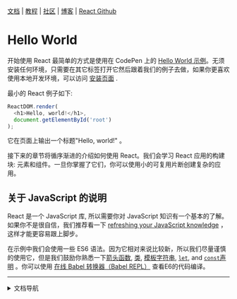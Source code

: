 [文档](docs/hello-world.md) | [教程](tutorial/tutorial.md) | [社区](community/support.md) | [博客](_posts/2017/04/07/react-v15.5.0.md) | [React Github](https://facebook.github.io/react/)


# Hello World

开始使用 React 最简单的方式是使用在 CodePen 上的 [ Hello World 示例](http://codepen.io/gaearon/pen/ZpvBNJ?editors=0010)。无须安装任何环境，只需要在其它标签打开它然后跟着我们的例子去做，如果你更喜欢使用本地开发环境，可以访问 [安装页面](/cn/docs/installation.md) .

最小的 React 例子如下:


```js
ReactDOM.render(
  <h1>Hello, world!</h1>,
  document.getElementById('root')
);
```
它在页面上输出一个标题"Hello, world!" 。

接下来的章节将循序渐进的介绍如何使用 React。我们会学习 React 应用的构建块: 元素和组件。一旦你掌握了它们，你可以使用小的可复用片断创建复杂的应用。

## 关于 JavaScript 的说明

React 是一个 JavaScript 库, 所以需要你对 JavaScript 知识有一个基本的了解。如果你不是很自信，我们推荐看一下 [refreshing your JavaScript knowledge](https://developer.mozilla.org/en-US/docs/Web/JavaScript/A_re-introduction_to_JavaScript) ，这样才能更容易跟上脚步。

在示例中我们会使用一些 ES6 语法。因为它相对来说比较新，所以我们尽量谨慎的使用它，但是我们鼓励你熟悉一下[箭头函数](https://developer.mozilla.org/en-US/docs/Web/JavaScript/Reference/Functions/Arrow_functions), [类](https://developer.mozilla.org/en-US/docs/Web/JavaScript/Reference/Classes), [模板字符串](https://developer.mozilla.org/en/docs/Web/JavaScript/Reference/Template_literals), [`let`](https://developer.mozilla.org/en-US/docs/Web/JavaScript/Reference/Statements/let), and [`const`声明](https://developer.mozilla.org/en-US/docs/Web/JavaScript/Reference/Statements/const) 。你可以使用 [在线 Babel 转换器（Babel REPL）](http://babeljs.io/repl/#?babili=false&evaluate=true&lineWrap=false&presets=es2015%2Creact&experimental=false&loose=false&spec=false&code=const%20element%20%3D%20%3Ch1%3EHello%2C%20world!%3C%2Fh1%3E%3B%0Aconst%20container%20%3D%20document.getElementById('root')%3B%0AReactDOM.render(element%2C%20container)%3B%0A) 查看E6的代码编译。


---
<details>
  <summary>文档导航</summary>

#### Quick Start

* [Installation](/cn/docs/installation.md)
* [**`Hello World`**](/cn/docs/hello-world.md")
* [Introducing JSX](/cn/docs/introducing-jsx.md)
* [Rendering Elements](/cn/docs/rendering-elements.md)
* [Components and Props](/cn/docs/components-and-props.md)
* [State and Lifecycle](/cn/docs/state-and-lifecycle.md)
* [Handling Events](/cn/docs/handling-events.md)
* [Conditional Rendering](/cn/docs/conditional-rendering.md)
* [Lists and Keys](/cn/docs/lists-and-keys.md)
* [Forms](/cn/docs/forms.md)
* [Lifting State Up](/cn/docs/lifting-state-up.md)
* [Composition vs Inheritance](/cn/docs/composition-vs-inheritance.md)
* [Thinking In React](/cn/docs/thinking-in-react.md)

#### Advanced Guides

* [JSX In Depth](/cn/docs/jsx-in-depth.md)
* [Typechecking With PropTypes](/cn/docs/typechecking-with-proptypes.md)
* [Refs and the DOM](/cn/docs/refs-and-the-dom.md)
* [Uncontrolled Components](/cn/docs/uncontrolled-components.md)
* [Optimizing Performance](/cn/docs/optimizing-performance.md)
* [React Without ES6](/cn/docs/react-without-es6.md)
* [React Without JSX](/cn/docs/react-without-jsx.md)
* [Reconciliation](/cn/docs/reconciliation.md)
* [Context](/cn/docs/context.md)
* [Web Components](/cn/docs/web-components.md)
* [Higher-Order Components](/cn/docs/higher-order-components.md)
* [Integrating with Other Libraries](/cn/docs/integrating-with-other-libraries.md)

#### Reference

* [React](/cn/docs/react-api.md)
* [React.Component](/cn/docs/react-component.md)
* [ReactDOM](/cn/docs/react-dom.md)
* [ReactDOMServer](/cn/docs/react-dom-server.md)
* [DOM Elements](/cn/docs/dom-elements.md)
* [SyntheticEvent](/cn/docs/events.md)

#### Contributing

* [How to Contribute](/cn/contributing/how-to-contribute.md)
* [Codebase Overview](/cn/contributing/codebase-overview.md)
* [Implementation Notes](/cn/contributing/implementation-notes.md)
* [Design Principles](/cn/contributing/design-principles.md)


</details>
